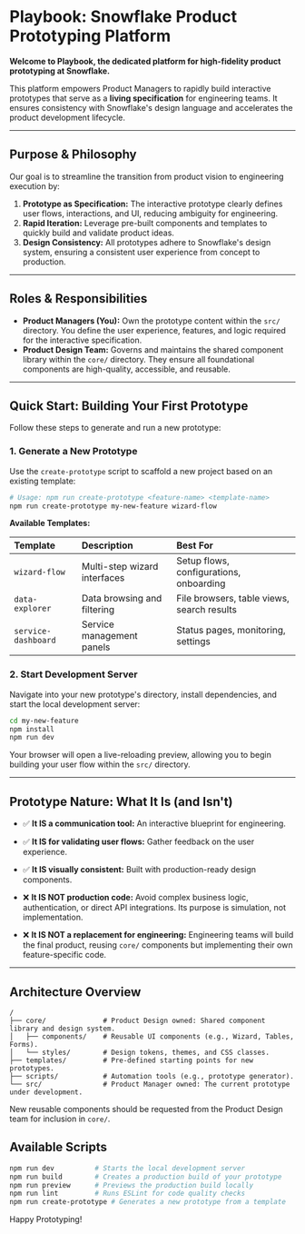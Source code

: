 # Playbook: Snowflake Product Prototyping Platform

**Welcome to Playbook, the dedicated platform for high-fidelity product prototyping at Snowflake.**

This platform empowers Product Managers to rapidly build interactive prototypes that serve as a **living specification** for engineering teams. It ensures consistency with Snowflake's design language and accelerates the product development lifecycle.

---

## Purpose & Philosophy

Our goal is to streamline the transition from product vision to engineering execution by:

1.  **Prototype as Specification:** The interactive prototype clearly defines user flows, interactions, and UI, reducing ambiguity for engineering.
2.  **Rapid Iteration:** Leverage pre-built components and templates to quickly build and validate product ideas.
3.  **Design Consistency:** All prototypes adhere to Snowflake's design system, ensuring a consistent user experience from concept to production.

---

## Roles & Responsibilities

*   **Product Managers (You):** Own the prototype content within the `src/` directory. You define the user experience, features, and logic required for the interactive specification.
*   **Product Design Team:** Governs and maintains the shared component library within the `core/` directory. They ensure all foundational components are high-quality, accessible, and reusable.

----- 

## Quick Start: Building Your First Prototype

Follow these steps to generate and run a new prototype:

### 1. Generate a New Prototype

Use the `create-prototype` script to scaffold a new project based on an existing template:

```bash
# Usage: npm run create-prototype <feature-name> <template-name>
npm run create-prototype my-new-feature wizard-flow
```

**Available Templates:**

| Template | Description | Best For |
| :--- | :--- | :--- |
| `wizard-flow` | Multi-step wizard interfaces | Setup flows, configurations, onboarding |
| `data-explorer` | Data browsing and filtering | File browsers, table views, search results |
| `service-dashboard` | Service management panels | Status pages, monitoring, settings |

### 2. Start Development Server

Navigate into your new prototype's directory, install dependencies, and start the local development server:

```bash
cd my-new-feature
npm install
npm run dev
```

Your browser will open a live-reloading preview, allowing you to begin building your user flow within the `src/` directory.

---

## Prototype Nature: What It Is (and Isn't)

*   ✅ **It IS a communication tool:** An interactive blueprint for engineering.
*   ✅ **It IS for validating user flows:** Gather feedback on the user experience.
*   ✅ **It IS visually consistent:** Built with production-ready design components.

*   ❌ **It IS NOT production code:** Avoid complex business logic, authentication, or direct API integrations. Its purpose is simulation, not implementation.
*   ❌ **It IS NOT a replacement for engineering:** Engineering teams will build the final product, reusing `core/` components but implementing their own feature-specific code.

---

## Architecture Overview

```
/
├── core/              # Product Design owned: Shared component library and design system.
│   ├── components/    # Reusable UI components (e.g., Wizard, Tables, Forms).
│   └── styles/        # Design tokens, themes, and CSS classes.
├── templates/         # Pre-defined starting points for new prototypes.
├── scripts/           # Automation tools (e.g., prototype generator).
└── src/               # Product Manager owned: The current prototype under development.
```

New reusable components should be requested from the Product Design team for inclusion in `core/`.

## Available Scripts

```bash
npm run dev          # Starts the local development server
npm run build        # Creates a production build of your prototype
npm run preview      # Previews the production build locally
npm run lint         # Runs ESLint for code quality checks
npm run create-prototype # Generates a new prototype from a template
```

Happy Prototyping!